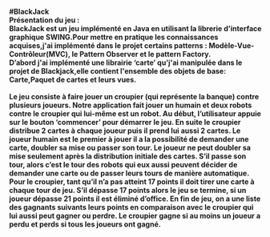 <strong>#BlackJack <br>
Présentation du jeu :<br>
     BlackJack est un jeu implémenté en Java en utilisant la librerie d'interface graphique SWING.Pour mettre en pratique les connaissances acquises,j'ai implémenté dans le projet certains patterns : Modèle-Vue-Contrôleur(MVC), le Pattern Observer et le pattern Factory. <br>
     D’abord j'ai implémenté une librairie ‘carte’ qu’j'ai manipulée dans le projet de Blackjack,elle contient l'ensemble des objets de base: Carte,Paquet de cartes et leurs vues.<br>    
    Le jeu  consiste à faire jouer un croupier (qui représente la banque) contre plusieurs joueurs. Notre application fait jouer un humain et deux robots contre le croupier qui lui-même est un robot.
Au début, l’utilisateur appuie sur le bouton ‘commencer’ pour démarrer le jeu. En suite le croupier distribue 2 cartes à chaque joueur puis il prend lui aussi 2 cartes.
Le joueur humain est le premier à jouer il a la possibilité de demander une carte, doubler sa mise ou passer son tour. Le joueur ne peut doubler sa mise seulement après la distribution initiale des cartes. S’il passe son tour, alors c’est le tour des robots qui eux aussi peuvent décider de demander une carte ou de passer leurs tours de manière automatique.
Pour le croupier, tant qu’il n’a pas atteint 17 points il doit tirer une carte à chaque tour de jeu. S’il dépasse 17 points alors le jeu se termine, si un joueur dépasse 21 points il est éliminé d’office. En fin de jeu, on a une liste des gagnants suivants leurs points en comparaison avec le croupier qui lui aussi peut gagner ou perdre.
Le croupier gagne si au moins un joueur a perdu et perds si tous les joueurs ont gagné.<br><br>

       
<strong/>
